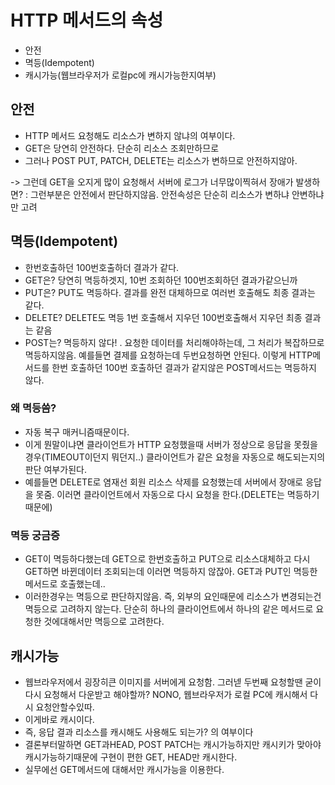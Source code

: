 # HTTP 메서드의 속성

- 안전
- 멱등(Idempotent)
- 캐시가능(웹브라우저가 로컬pc에 캐시가능한지여부)

## 안전

- HTTP 메서드 요청해도 리소스가 변하지 않냐의 여부이다.
- GET은 당연히 안전하다. 단순히 리소스 조회만하므로
- 그러나 POST PUT, PATCH, DELETE는 리소스가 변하므로 안전하지않아.

-> 그런데 GET을 오지게 많이 요청해서 서버에 로그가 너무많이찍혀서 장애가 발생하면? : 그런부분은 안전에서 판단하지않음. 안전속성은 단순히 리소스가 변하냐 안변하냐만 고려

## 멱등(Idempotent)

- 한번호출하던 100번호출하더 결과가 같다.
- GET은? 당연히 멱등하겟지, 10번 조회하던 100번조회하던 결과가같으닌까
- PUT은? PUT도 멱등하다. 결과를 완전 대체하므로 여러번 호출해도 최종 결과는 같다.
- DELETE? DELETE도 멱등 1번 호출해서 지우던 100번호출해서 지우던 최종 결과는 같음
- POST는? 멱등하지 않다! . 요청한 데이터를 처리해야하는데, 그 처리가 복잡하므로 멱등하지않음. 예를들면 결제를 요청하는데 두번요청하면 안된다. 이렇게 HTTP메서드를 한번 호출하던 100번 호출하던 결과가 같지않은 POST메서드는 멱등하지 않다.

### 왜 멱등씀?

- 자동 복구 매커니즘때문이다.
- 이게 뭔말이냐면 클라이언트가 HTTP 요청했을때 서버가 정상으로 응답을 못줬을 경우(TIMEOUT이던지 뭐던지..) 클라이언트가 같은 요청을 자동으로 해도되는지의 판단 여부가된다.
- 예를들면 DELETE로 염재선 회원 리소스 삭제를 요청했는데 서버에서 장애로 응답을 못줌. 이러면 클라이언트에서 자동으로 다시 요청을 한다.(DELETE는 멱등하기때문에)

### 멱등 궁금증

- GET이 멱등하다했는데 GET으로 한번호출하고 PUT으로 리소스대체하고 다시 GET하면 바뀐데이터 조회되는데 이러면 멱등하지 않잖아. GET과 PUT인 멱등한 메서드로 호출했는데..
- 이러한경우는 멱등으로 판단하지않음. 즉, 외부의 요인때문에 리소스가 변경되는건 멱등으로 고려하지 않는다. 단순히 하나의 클라이언트에서 하나의 같은 메서드로 요청한 것에대해서만 멱등으로 고려한다.

## 캐시가능

- 웹브라우저에서 굉장히큰 이미지를 서버에게 요청함. 그러넫 두번째 요청할땐 굳이 다시 요청해서 다운받고 해야할까? NONO, 웹브라우저가 로컬 PC에 캐시해서 다시 요청안할수있따.
- 이게바로 캐시이다.
- 즉, 응답 결과 리소스를 캐시해도 사용해도 되는가? 의 여부이다
- 결론부터말하면 GET과HEAD, POST PATCH는 캐시가능하지만 캐시키가 맞아야 캐시가능하기때문에 구현이 편한 GET, HEAD만 캐시한다.
- 실무에선 GET메서드에 대해서만 캐시가능을 이용한다.
